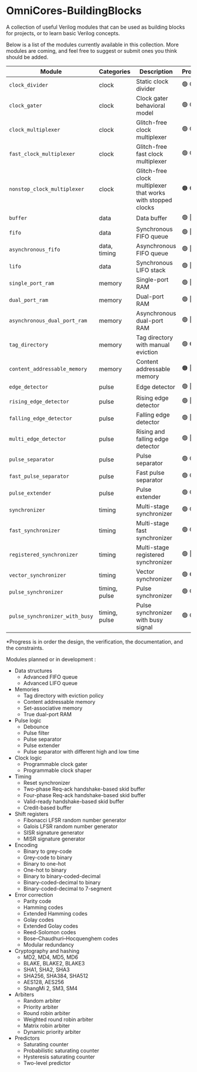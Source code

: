# OmniCores-BuildingBlocks

A collection of useful Verilog modules that can be used as building blocks for projects, or to learn basic Verilog concepts.

Below is a list of the modules currently available in this collection. More modules are coming, and feel free to suggest or submit ones you think should be added.

| Module                          | Categories    | Description                                                  | Progress*                                                   |
| ------------------------------- | ------------- | ------------------------------------------------------------ | ----------------------------------------------------------- |
| `clock_divider`                 | clock         | Static clock divider                                         | :green_circle:  :green_circle:  :red_circle: :white_circle: |
| `clock_gater`                   | clock         | Clock gater behavioral model                                 | :green_circle:  :green_circle:  :red_circle: :white_circle: |
| `clock_multiplexer`             | clock         | Glitch-free clock multiplexer                                | :green_circle:  :green_circle:  :red_circle: :red_circle:   |
| `fast_clock_multiplexer`        | clock         | Glitch-free fast clock multiplexer                           | :green_circle:  :green_circle:  :red_circle: :red_circle:   |
| `nonstop_clock_multiplexer`     | clock         | Glitch-free clock multiplexer that works with stopped clocks | :orange_circle: :orange_circle: :red_circle: :red_circle:   |
| `buffer`                        | data          | Data buffer                                                  | :green_circle:  :red_circle:    :red_circle: :white_circle: |
| `fifo`                          | data          | Synchronous FIFO queue                                       | :green_circle:  :red_circle:    :red_circle: :white_circle: |
| `asynchronous_fifo`             | data, timing  | Asynchronous FIFO queue                                      | :green_circle:  :red_circle:    :red_circle: :red_circle:   |
| `lifo`                          | data          | Synchronous LIFO stack                                       | :green_circle:  :red_circle:    :red_circle: :white_circle: |
| `single_port_ram`               | memory        | Single-port RAM                                              | :green_circle:  :red_circle:    :red_circle: :white_circle: |
| `dual_port_ram`                 | memory        | Dual-port RAM                                                | :green_circle:  :red_circle:    :red_circle: :white_circle: |
| `asynchronous_dual_port_ram`    | memory        | Asynchronous dual-port RAM                                   | :green_circle:  :red_circle:    :red_circle: :red_circle:   |
| `tag_directory`                 | memory        | Tag directory with manual eviction                           | :green_circle:  :orange_circle: :red_circle: :white_circle: |
| `content_addressable_memory`    | memory        | Content addressable memory                                   | :orange_circle: :red_circle:    :red_circle: :white_circle: |
| `edge_detector`                 | pulse         | Edge detector                                                | :green_circle:  :red_circle:    :red_circle: :white_circle: |
| `rising_edge_detector`          | pulse         | Rising edge detector                                         | :green_circle:  :red_circle:    :red_circle: :white_circle: |
| `falling_edge_detector`         | pulse         | Falling edge detector                                        | :green_circle:  :red_circle:    :red_circle: :white_circle: |
| `multi_edge_detector`           | pulse         | Rising and falling edge detector                             | :green_circle:  :red_circle:    :red_circle: :white_circle: |
| `pulse_separator`               | pulse         | Pulse separator                                              | :green_circle:  :green_circle:  :red_circle: :white_circle: |
| `fast_pulse_separator`          | pulse         | Fast pulse separator                                         | :green_circle:  :green_circle:  :red_circle: :white_circle: |
| `pulse_extender`                | pulse         | Pulse extender                                               | :green_circle:  :green_circle:  :red_circle: :white_circle: |
| `synchronizer`                  | timing        | Multi-stage synchronizer                                     | :green_circle:  :green_circle:  :red_circle: :red_circle:   |
| `fast_synchronizer`             | timing        | Multi-stage fast synchronizer                                | :green_circle:  :green_circle:  :red_circle: :red_circle:   |
| `registered_synchronizer`       | timing        | Multi-stage registered synchronizer                          | :green_circle:  :red_circle:    :red_circle: :red_circle:   |
| `vector_synchronizer`           | timing        | Vector synchronizer                                          | :green_circle:  :orange_circle: :red_circle: :red_circle:   |
| `pulse_synchronizer`            | timing, pulse | Pulse synchronizer                                           | :green_circle:  :green_circle:  :red_circle: :red_circle:   |
| `pulse_synchronizer_with_busy`  | timing, pulse | Pulse synchronizer with busy signal                          | :green_circle:  :green_circle:  :red_circle: :red_circle:   |

*Progress is in order the design, the verification, the documentation, and the constraints.

Modules planned or in development :

- Data structures
  - Advanced FIFO queue
  - Advanced LIFO queue
- Memories
  - Tag directory with eviction policy
  - Content addressable memory
  - Set-associative memory
  - True dual-port RAM
- Pulse logic
  - Debounce
  - Pulse filter
  - Pulse separator
  - Pulse extender
  - Pulse separator with different high and low time
- Clock logic
  - Programmable clock gater
  - Programmable clock shaper
- Timing
  - Reset synchronizer
  - Two-phase Req-ack handshake-based skid buffer
  - Four-phase Req-ack handshake-based skid buffer
  - Valid-ready handshake-based skid buffer
  - Credit-based buffer
- Shift registers
  - Fibonacci LFSR random number generator
  - Galois LFSR random number generator
  - SISR signature generator
  - MISR signature generator
- Encoding
  - Binary to grey-code
  - Grey-code to binary
  - Binary to one-hot
  - One-hot to binary
  - Binary to binary-coded-decimal
  - Binary-coded-decimal to binary
  - Binary-coded-decimal to 7-segment
- Error correction
  - Parity code
  - Hamming codes
  - Extended Hamming codes
  - Golay codes
  - Extended Golay codes
  - Reed-Solomon codes
  - Bose–Chaudhuri–Hocquenghem codes
  - Modular redundancy
- Cryptography and hashing
  - MD2, MD4, MD5, MD6
  - BLAKE, BLAKE2, BLAKE3
  - SHA1, SHA2, SHA3
  - SHA256, SHA384, SHA512
  - AES128, AES256
  - ShangMi 2, SM3, SM4
- Arbiters
  - Random arbiter
  - Priority arbiter
  - Round robin arbiter
  - Weighted round robin arbiter
  - Matrix robin arbiter
  - Dynamic priority arbiter
- Predictors
  - Saturating counter
  - Probabilistic saturating counter
  - Hysteresis saturating counter
  - Two-level predictor
